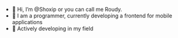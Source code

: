- 👋 Hi, I’m @Shoxip or you can call me Roudy.
- 👀 I am a programmer, currently developing a frontend for mobile applications
- 🤞  Actively developing in my field

<!---
Shoxip/Shoxip is a ✨ special ✨ repository because its `README.md` (this file) appears on your GitHub profile.
You can click the Preview link to take a look at your changes.
--->

